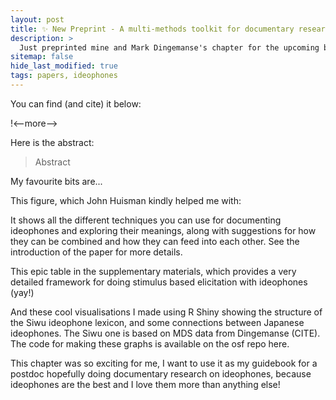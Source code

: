 ```yaml
---
layout: post
title: ✨ New Preprint - A multi-methods toolkit for documentary research on ideophones
description: >
  Just preprinted mine and Mark Dingemanse's chapter for the upcoming book, *Capturing Expressivity* by PUBLISHER. 
sitemap: false
hide_last_modified: true
tags: papers, ideophones
---
```


You can find (and cite) it below:

!<--more-->

Here is the abstract:

> Abstract

My favourite bits are...

This figure, which John Huisman kindly helped me with:

It shows all the different techniques you can use for documenting ideophones and exploring their meanings, along with suggestions for how they can be combined and how they can feed into each other. See the introduction of the paper for more details.

This epic table in the supplementary materials, which provides a very detailed framework for doing stimulus based elicitation with ideophones (yay!)

And these cool visualisations I made using R Shiny showing the structure of the Siwu ideophone lexicon, and some connections between Japanese ideophones. The Siwu one is based on MDS data from Dingemanse (CITE). The code for making these graphs is available on the osf repo here.

This chapter was so exciting for me, I want to use it as my guidebook for a postdoc hopefully doing documentary research on ideophones, because ideophones are the best and I love them more than anything else!
